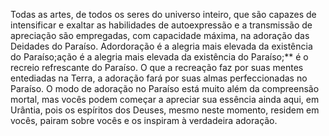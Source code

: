 ﻿Todas as artes, de todos os seres do universo inteiro, que são capazes de intensificar e exaltar as habilidades de autoexpressão e a transmissão de apreciação são empregadas, com capacidade máxima, na adoração das Deidades do Paraíso. Adordoração é a alegria mais elevada da existência do Paraíso;ação é a alegria mais elevada da existência do Paraíso;** é o recreio refrescante do Paraíso. O que a recreação faz por suas mentes entediadas na Terra, a adoração fará por suas almas perfeccionadas no Paraíso. O modo de adoração no Paraíso está muito além da compreensão mortal, mas vocês podem começar a apreciar sua essência ainda aqui, em Urântia, pois os espíritos dos Deuses, mesmo neste momento, residem em vocês, pairam sobre vocês e os inspiram à verdadeira adoração.